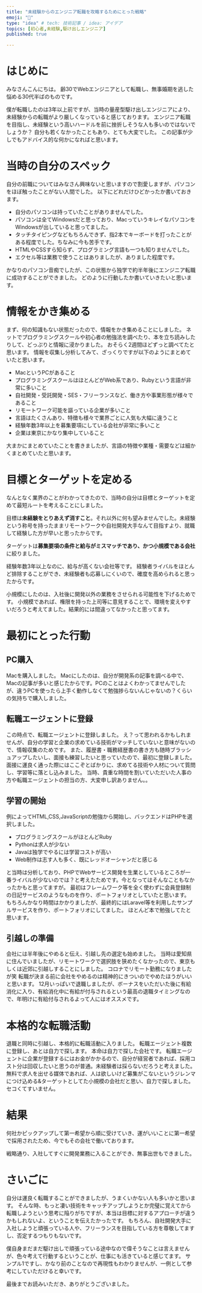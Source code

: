 ```yaml
---
title: "未経験からのエンジニア転職を攻略するためにとった戦略"
emoji: "🔰"
type: "idea" # tech: 技術記事 / idea: アイデア
topics: [初心者,未経験,駆け出しエンジニア]
published: true

---
```

# はじめに
みなさんこんにちは。
齢30でWebエンジニアとして転職し、無事婚期を逃した悩める30代半ばのものです。

僕が転職したのは3年以上前ですが、当時の量産型駆け出しエンジニアにより、未経験からの転職がより厳しくなっていると感じております。
エンジニア転職を目指し、未経験という高いハードルを前に挫折しそうな人も多いのではないでしょうか？
自分も若くなかったこともあり、とても大変でした。
この記事が少しでもアドバイス的な何かになればと思います。

# 当時の自分のスペック
自分の前職についてはみなさん興味ないと思いますので割愛しますが、パソコンをほぼ触ったことがない人間でした。
以下にどれだけひどかったか書いておきます。
- 自分のパソコンは持っていたことがありませんでした。
- パソコンは全てWindowsだと思っており、MacっていうキレイなパソコンをWindowsが出していると思ってました。
- タッチタイピングなどもちろんできず、指2本でキーボードを打ったことがある程度でした。ちなみに今も苦手です。
- HTMLやCSSすら知らず、プログラミング言語も一つも知りませんでした。
- エクセル等は業務で使うことはありましたが、ありました程度です。

かなりのパソコン音痴でしたが、この状態から独学で約半年後にエンジニア転職に成功することができました。
どのように行動したか書いていきたいと思います。

# 情報をかき集める
まず、何の知識もない状態だったので、情報をかき集めることにしました。
ネットでプログラミングスクールや初心者の勉強法を調べたり、本を立ち読みしたりして、どっぷりと情報に浸かりました。
おそらく2週間ほどずっと調べてたと思います。
情報を収集し分析してみて、ざっくりですが以下のようにまとめていたと思います。
- MacというPCがあること
- プログラミングスクールはほとんどがWeb系であり、Rubyという言語が非常に多いこと
- 自社開発・受託開発・SES・フリーランスなど、働き方や事業形態が様々であること
- リモートワーク可能を謳っている企業が多いこと
- 言語はたくさんあり、特徴も様々で業界ごとに人気も大幅に違うこと
- 経験年数3年以上を募集要項にしている会社が非常に多いこと
- 企業は東京にかなり集中していること

大まかにまとめていたことを書きましたが、言語の特徴や業種・需要などは細かくまとめていたと思います。
# 目標とターゲットを定める
なんとなく業界のことがわかってきたので、当時の自分は目標とターゲットを定めて最短ルートを考えることにしました。

目標は**未経験をとりあえず消すこと**。それ以外に何も望みませんでした。未経験という称号を持ったままリモートワークや自社開発大手なんて目指すより、就職して経験した方が早いと思ったからです。

ターゲットは**募集要項の条件と給与がミスマッチであり、かつ小規模である会社**に絞りました。

経験年数3年以上なのに、給与が高くない会社等です。
経験者ライバルをほとんど排除することができ、未経験者も応募しにくいので、確度を高められると思ったからです。

小規模にしたのは、入社後に開発以外の業務をさせられる可能性を下げるためです。
小規模であれば、権限を持った上司等に意見することで、環境を変えやすいだろうと考えてました。結果的には間違ってなかったと思ってます。

# 最初にとった行動
## PC購入
Macを購入しました。
Macにしたのは、自分が開発系の記事を調べる中で、Macの記事が多いと感じたからです。PCのことはよくわかってませんでしたが、違うPCを使ったら上手く動作しなくて勉強捗らないんじゃないの？くらいの気持ちで購入しました。
## 転職エージェントに登録
この時点で、転職エージェントに登録しました。
え？って思われるかもしれませんが、自分の学習と企業の求めている技術がマッチしていないと意味がないので、情報収集のためです。
また、履歴書・職務経歴書の書き方も随時ブラッシュアップしたいし、面接も練習したいと思っていたので、最初に登録しました。
面接に運良く通った際にはここぞとばかりに、求めてる技術や人材について質問し、学習等に落とし込みました。
当時、貴重な時間を割いていただいた人事の方や転職エージェントの担当の方、大変申し訳ありません。。
## 学習の開始
例によってHTML,CSS,JavaScriptの勉強から開始し、バックエンドはPHPを選択しました。

- プログラミングスクールがほとんどRuby
- Pythonは求人が少ない
- Javaは独学でやるには学習コストが高い
- Web制作は志す人も多く、既にレッドオーシャンだと感じる

と当時は分析しており、PHPでWebサービス開発を生業としているところが一番ライバルが少ないのでは？と考えたためです。今となってはそんなこともなかったかもと思ってますが。
最初はフレームワーク等を全く使わずに会員登録制の日記サービスのようなものを作り、ポートフォリオとしていたと思います。
もちろんかなり時間はかかりましたが、最終的にはLaravel等を利用したサンプルサービスを作り、ポートフォリオにしてました。
ほとんど本で勉強してたと思います。
## 引越しの準備
会社には半年後にやめると伝え、引越し先の選定も始めました。
当時は愛知県に住んでいましたが、リモートワークで選択肢を狭めたくなかったので、東京もしくは近郊に引越しすることにしました。
コロナでリモート勤務になりましたが笑
転職が決まる前に会社をやめるのは精神的にきついのでやめたほうがいいと思います。
12月いっぱいで退職しましたが、ボーナスをいただいた後に有給消化に入り、有給消化中に有給が付与されるという最高の退職タイミングなので、年明けに有給付与されるよって人にはオススメです。

# 本格的な転職活動
退職と同時に引越し、本格的に転職活動に入りました。
転職エージェント複数に登録し、あとは自力で探します。
本命は自力で探した会社です。
転職エージェントに企業が登録するにはお金がかかるので、自分が経営者であれば、採用コスト分は回収したいと思うのが普通。未経験者は採らないだろうと考えました。
無料で求人を出せる媒体であれば、人は欲しいけど募集がこないというジレンマにつけ込める&ターゲットとしてた小規模の会社だと思い、自力で探しました。
セコくてすいません。

# 結果
何社かピックアップして第一希望から順に受けていき、運がいいことに第一希望で採用されたため、今でもその会社で働いております。

戦略通り、入社してすぐに開発業務に入ることができ、無事出世もできました。

# さいごに
自分は運良く転職することができましたが、うまくいかない人も多いかと思います。
そんな時、もっと凄い技術をキャッチアップしようとか完璧に覚えてから転職しようという思考に陥りがちですが、本当は目標に対するアプローチが違うかもしれないよ、ということを伝えたかったです。
もちろん、自社開発大手に入社しようと頑張っている人や、フリーランスを目指している方を尊敬してますし、否定するつもりもないです。

僕自身まだまだ駆け出しで頑張っている途中なので偉そうなことは言えませんが、色々考えて行動するということが、仕事にも活きていると感じてます。
サンプル1ですし、かなり前のことなので再現性もわかりませんが、一例として参考にしていただけると幸いです。

最後までお読みいただき、ありがとうございました。